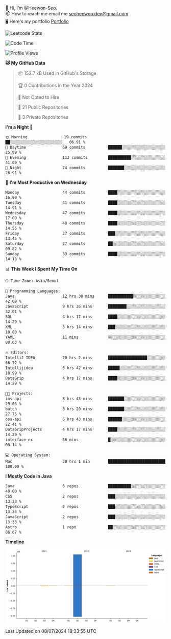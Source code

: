👋 Hi, I’m @Heewon-Seo.  
📫 How to reach me email me seoheewon.dev@gmail.com   
🖥 Here's my portfolio [Portfolio](https://haileynotes.notion.site/HEEWON-SEO-f98fe97412ee4a6a94fd24fe6832f84c)

![Leetcode Stats](https://leetcode.card.workers.dev/?username=Heewon-Seo)

 <!--START_SECTION:waka-->
![Code Time](http://img.shields.io/badge/Code%20Time-1%2C277%20hrs%2027%20mins-blue)

![Profile Views](http://img.shields.io/badge/Profile%20Views-0-blue)

**🐱 My GitHub Data** 

> 📦 152.7 kB Used in GitHub's Storage 
 > 
> 🏆 0 Contributions in the Year 2024
 > 
> 🚫 Not Opted to Hire
 > 
> 📜 21 Public Repositories 
 > 
> 🔑 3 Private Repositories 
 > 
**I'm a Night 🦉** 

```text
🌞 Morning                19 commits          ██░░░░░░░░░░░░░░░░░░░░░░░   06.91 % 
🌆 Daytime                69 commits          ██████░░░░░░░░░░░░░░░░░░░   25.09 % 
🌃 Evening                113 commits         ██████████░░░░░░░░░░░░░░░   41.09 % 
🌙 Night                  74 commits          ███████░░░░░░░░░░░░░░░░░░   26.91 % 
```
📅 **I'm Most Productive on Wednesday** 

```text
Monday                   44 commits          ████░░░░░░░░░░░░░░░░░░░░░   16.00 % 
Tuesday                  41 commits          ████░░░░░░░░░░░░░░░░░░░░░   14.91 % 
Wednesday                47 commits          ████░░░░░░░░░░░░░░░░░░░░░   17.09 % 
Thursday                 40 commits          ████░░░░░░░░░░░░░░░░░░░░░   14.55 % 
Friday                   37 commits          ███░░░░░░░░░░░░░░░░░░░░░░   13.45 % 
Saturday                 27 commits          ██░░░░░░░░░░░░░░░░░░░░░░░   09.82 % 
Sunday                   39 commits          ████░░░░░░░░░░░░░░░░░░░░░   14.18 % 
```


📊 **This Week I Spent My Time On** 

```text
🕑︎ Time Zone: Asia/Seoul

💬 Programming Languages: 
Java                     12 hrs 38 mins      ███████████░░░░░░░░░░░░░░   42.09 % 
JavaScript               9 hrs 36 mins       ████████░░░░░░░░░░░░░░░░░   32.01 % 
SQL                      4 hrs 17 mins       ████░░░░░░░░░░░░░░░░░░░░░   14.29 % 
XML                      3 hrs 14 mins       ███░░░░░░░░░░░░░░░░░░░░░░   10.80 % 
YAML                     11 mins             ░░░░░░░░░░░░░░░░░░░░░░░░░   00.63 % 

🔥 Editors: 
IntelliJ IDEA            20 hrs 2 mins       █████████████████░░░░░░░░   66.72 % 
Intellijidea             5 hrs 42 mins       █████░░░░░░░░░░░░░░░░░░░░   18.99 % 
DataGrip                 4 hrs 17 mins       ████░░░░░░░░░░░░░░░░░░░░░   14.29 % 

🐱‍💻 Projects: 
ims-api                  8 hrs 43 mins       ███████░░░░░░░░░░░░░░░░░░   29.06 % 
batch                    8 hrs 20 mins       ███████░░░░░░░░░░░░░░░░░░   27.75 % 
oss-api                  6 hrs 43 mins       ██████░░░░░░░░░░░░░░░░░░░   22.41 % 
DataGripProjects         4 hrs 17 mins       ████░░░░░░░░░░░░░░░░░░░░░   14.29 % 
interface-ex             56 mins             █░░░░░░░░░░░░░░░░░░░░░░░░   03.14 % 

💻 Operating System: 
Mac                      30 hrs 1 min        █████████████████████████   100.00 % 
```

**I Mostly Code in Java** 

```text
Java                     6 repos             ██████████░░░░░░░░░░░░░░░   40.00 % 
CSS                      2 repos             ███░░░░░░░░░░░░░░░░░░░░░░   13.33 % 
TypeScript               2 repos             ███░░░░░░░░░░░░░░░░░░░░░░   13.33 % 
JavaScript               2 repos             ███░░░░░░░░░░░░░░░░░░░░░░   13.33 % 
Astro                    1 repo              ██░░░░░░░░░░░░░░░░░░░░░░░   06.67 % 
```



**Timeline**

![Lines of Code chart](https://raw.githubusercontent.com/Heewon-Seo/Heewon-Seo/main/assets/bar_graph.png)


 Last Updated on 08/07/2024 18:33:55 UTC
<!--END_SECTION:waka-->

